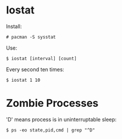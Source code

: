 # Iostat

Install:

    # pacman -S sysstat

Use:

    $ iostat [interval] [count]

Every second ten times:

    $ iostat 1 10

# Zombie Processes

'D' means process is in uninterruptable sleep:

    $ ps -eo state,pid,cmd | grep "^D"
